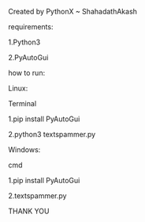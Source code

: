 
Created by PythonX ~ ShahadathAkash

requirements:

1.Python3

2.PyAutoGui

how to run:

Linux:

Terminal

1.pip install PyAutoGui

2.python3 textspammer.py

Windows:

cmd

1.pip install PyAutoGui

2.textspammer.py

THANK YOU

